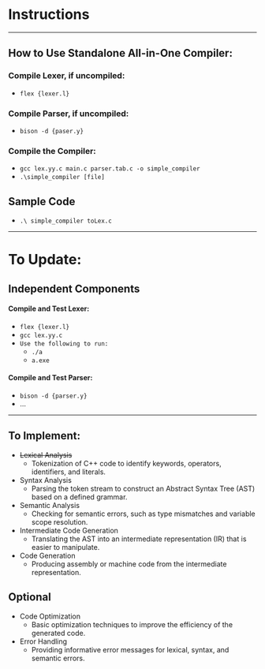 # Instructions
---
## How to Use Standalone All-in-One Compiler:
### Compile Lexer, if uncompiled:
- ```flex {lexer.l}```
### Compile Parser, if uncompiled:
- ```bison -d {paser.y}```
### Compile the Compiler:
- ```gcc lex.yy.c main.c parser.tab.c -o simple_compiler ```
- ```.\simple_compiler [file]```
## Sample Code
- ```.\ simple_compiler toLex.c```

---
# To Update:
## Independent Components
#### Compile and Test Lexer:
- ```flex {lexer.l}```
- ```gcc lex.yy.c```
- ```Use the following to run:```
    - ```./a```
    - ```a.exe```
#### Compile and Test Parser:
- ```bison -d {parser.y}```
- ...


---
## To Implement:
- ~~Lexical Analysis~~
    - Tokenization of C++ code to identify keywords, operators, identifiers, and
literals. 
- Syntax Analysis
    - Parsing the token stream to construct an Abstract Syntax Tree (AST) based on a
defined grammar.
- Semantic Analysis
    - Checking for semantic errors, such as type mismatches and variable scope
resolution. 
- Intermediate Code Generation
    - Translating the AST into an intermediate representation (IR)
that is easier to manipulate.
- Code Generation
    - Producing assembly or machine code from the intermediate representation. 

## Optional
- Code Optimization
    - Basic optimization techniques to improve the efficiency of the generated
code.   
- Error Handling
    - Providing informative error messages for lexical, syntax, and semantic errors. 